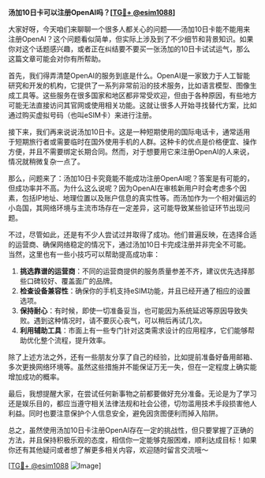 **汤加10日卡可以注册OpenAI吗？[[TG💪+ @esim1088](https://t.me/s/esim1088)]**

大家好呀，今天咱们来聊聊一个很多人都关心的问题——汤加10日卡能不能用来注册OpenAI？这个问题看似简单，但实际上涉及到了不少细节和背景知识。如果你对这个话题感兴趣，或者正在纠结要不要买一张汤加的10日卡试试运气，那么这篇文章可能会对你有所帮助。

首先，我们得弄清楚OpenAI的服务到底是什么。OpenAI是一家致力于人工智能研究和开发的机构，它提供了一系列非常前沿的技术服务，比如语言模型、图像生成工具等。这些服务在很多国家和地区都非常受欢迎，但由于各种原因，有些地方可能无法直接访问其官网或使用相关功能。这就让很多人开始寻找替代方案，比如通过购买虚拟号码（也叫eSIM卡）来进行注册。

接下来，我们再来说说汤加10日卡。这是一种短期使用的国际电话卡，通常适用于短期旅行者或需要临时在国外使用手机的人群。这种卡的优点是价格便宜、操作方便，并且不需要绑定长期合同。然而，对于想要用它来注册OpenAI的人来说，情况就稍微复杂一点了。

那么，问题来了：汤加10日卡究竟能不能成功注册OpenAI呢？答案是有可能的，但成功率并不高。为什么这么说呢？因为OpenAI在审核新用户时会考虑多个因素，包括IP地址、地理位置以及账户信息的真实性等。而汤加作为一个相对偏远的小岛国，其网络环境与主流市场存在一定差异，这可能导致某些验证环节出现问题。

不过，尽管如此，还是有不少人尝试过并取得了成功。他们普遍反映，在选择合适的运营商、确保网络稳定的情况下，通过汤加10日卡完成注册并非完全不可能。当然，这里也有一些小技巧可以帮助提高成功率：

1. **挑选靠谱的运营商**：不同的运营商提供的服务质量参差不齐，建议优先选择那些口碑较好、覆盖面广的品牌。
2. **检查设备兼容性**：确保你的手机支持eSIM功能，并且已经开通了相应的设置选项。
3. **保持耐心**：有时候，即使一切准备妥当，也可能因为系统延迟等原因导致失败。遇到这种情况时，请不要灰心丧气，可以稍后再试几次。
4. **利用辅助工具**：市面上有一些专门针对这类需求设计的应用程序，它们能够帮助优化整个流程，提升效率。

除了上述方法之外，还有一些朋友分享了自己的经验，比如提前准备好备用邮箱、多次更换网络环境等。虽然这些措施并不能保证万无一失，但在一定程度上确实能增加成功的概率。

最后，我想提醒大家，在尝试任何新事物之前都要做好充分准备。无论是为了学习还是娱乐目的，都应当遵守相关法律法规和社会公德，切勿滥用技术手段损害他人利益。同时也要注意保护个人信息安全，避免因贪图便利而掉入陷阱。

总之，虽然使用汤加10日卡注册OpenAI存在一定的挑战性，但只要掌握了正确的方法，并且保持积极乐观的态度，相信你一定能够克服困难，顺利达成目标！如果你还有其他疑问或者想了解更多相关内容，欢迎随时留言交流哦～

[[TG💪+ @esim1088](https://t.me/s/esim1088) ![Image](https://i.postimg.cc/4NQfJmqS/Snipaste-2025-05-13-00-14-12.png)]